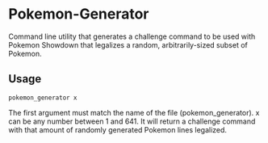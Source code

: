 # Pokemon-Generator
Command line utility that generates a challenge command to be used with Pokemon Showdown that legalizes a random, arbitrarily-sized subset of Pokemon.

## Usage

`
pokemon_generator x
`

The first argument must match the name of the file (pokemon_generator). x can be any number between 1 and 641. It will return a challenge command with that amount of randomly generated Pokemon lines legalized.
